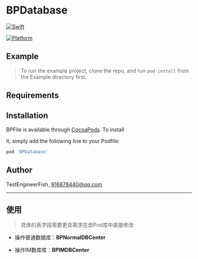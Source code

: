 # BPDatabase



[![Swift](https://img.shields.io/badge/Swift-%3E=5.0-Orange?style=flat-square)](https://img.shields.io/badge/Swift-%3E=5.0-Orange?style=flat-square)

[![Platform](https://img.shields.io/badge/Platforms-iOS-Green?style=flat-square)](https://img.shields.io/badge/Platforms-iOS-Green?style=flat-square)




## Example

> To run the example project, clone the repo, and run `pod install` from the Example directory first.



## Requirements



## Installation



BPFile is available through [CocoaPods](https://cocoapods.org). To install

it, simply add the following line to your Podfile:



```ruby
pod 'BPDatabase'
```


## Author



TestEngineerFish, 916878440@qq.com



---

## 使用

> 具体的表字段需要更具需求在改Pod库中直接修改

* 操作普通数据库：**BPNormalDBCenter**

* 操作IM数库库：**BPIMDBCenter**

    








